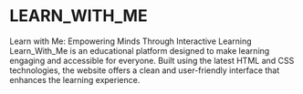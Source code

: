 # LEARN_WITH_ME
Learn with Me: Empowering Minds Through Interactive Learning  Learn_With_Me is an educational platform designed to make learning engaging and accessible for everyone. Built using the latest HTML and CSS technologies, the website offers a clean and user-friendly interface that enhances the learning experience.  

